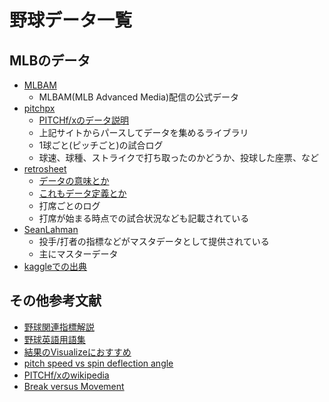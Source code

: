  # 野球データ一覧
## MLBのデータ
* [MLBAM](http://gd2.mlb.com/components/game/mlb/)
    * MLBAM(MLB Advanced Media)配信の公式データ
* [pitchpx](https://github.com/Shinichi-Nakagawa/pitchpx)
    * [PITCHf/xのデータ説明](https://fastballs.wordpress.com/category/pitchfx-glossary/)
    * 上記サイトからパースしてデータを集めるライブラリ
    * 1球ごと(ピッチごと)の試合ログ
    * 球速、球種、ストライクで打ち取ったのかどうか、投球した座票、など
* [retrosheet](http://www.retrosheet.org/gamelogs/index.html)
    * [データの意味とか](http://www.retrosheet.org/eventfile.htm)
    * [これもデータ定義とか](http://www.retrosheet.org/datause.txt)
    * 打席ごとのログ
    * 打席が始まる時点での試合状況なども記載されている
* [SeanLahman](http://www.seanlahman.com/baseball-archive/statistics/)
    * 投手/打者の指標などがマスタデータとして提供されている
    * 主にマスターデータ
* [kaggleでの出典](https://www.kaggle.com/bdilday/retrosheet-events-1970-2015)


## その他参考文献
* [野球関連指標解説](http://baseballconcrete.web.fc2.com/glossary.html#rc)
* [野球英語用語集](http://baseballmonster.nobody.jp/word/english/az.html)
* [結果のVisualizeにおすすめ](http://www.delimited.io/blog/2014/3/14/d3js-threejs-and-css-3d-transforms)
* [pitch speed vs spin deflection angle](https://fastballs.files.wordpress.com/2010/05/soria_speed_vs_spin_force.jpg)
* [PITCHf/xのwikipedia](https://ja.wikipedia.org/wiki/PITCHf/x)
* [Break versus Movement](http://baseballanalysts.com/archives/2009/09/break_versus_mo.php)